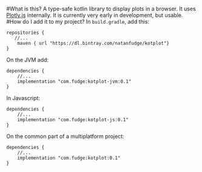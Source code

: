 #What is this?
A type-safe kotlin library to display plots in a browser. It uses [Plotly.js](https://plot.ly/javascript/) internally. 
It is currently very early in development, but usable. 
#How do I add it to my project?
In `build.gradle`, add this:
```
repositories {
   //...
    maven { url "https://dl.bintray.com/natanfudge/kotplot"}
}
```

On the JVM add:
```
dependencies {
    //...
    implementation "com.fudge:kotplot-jvm:0.1"
}
```
In Javascript:
```
dependencies {
    //...
    implementation "com.fudge:kotplot-js:0.1"
}
```
On the common part of a multiplatform project:
```
dependencies {
    //...
    implementation "com.fudge:kotplot:0.1"
}
```


